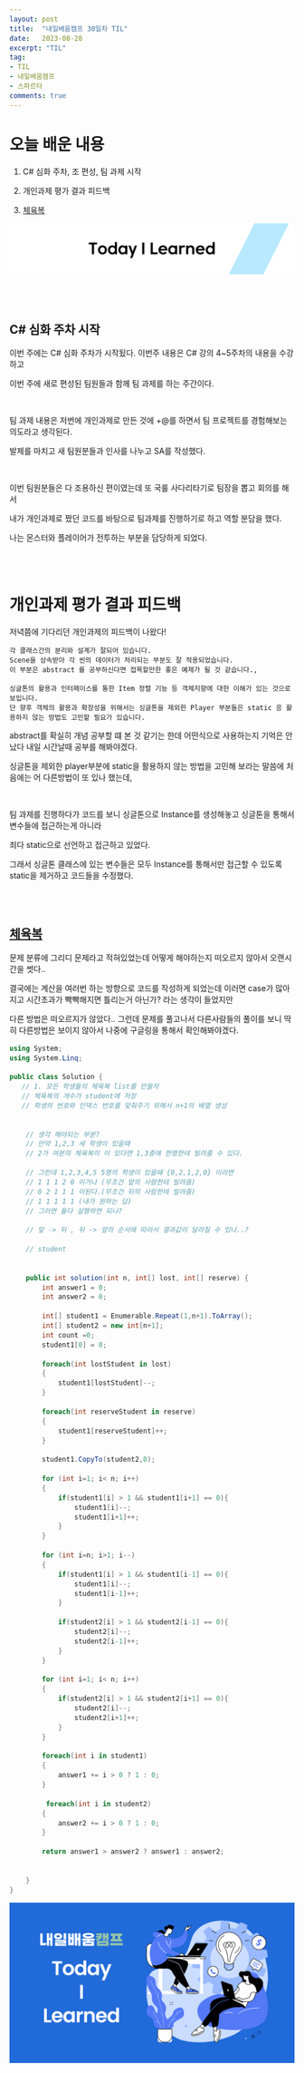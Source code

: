 ```yaml
---
layout: post
title:  "내일배움캠프 30일차 TIL"
date:   2023-08-28
excerpt: "TIL"
tag:
- TIL
- 내일배움캠프
- 스파르타
comments: true
---
```


# 오늘 배운 내용

1. C# 심화 주차, 조 편성, 팀 과제 시작
   
2. 개인과제 평가 결과 피드백

3. [체육복](https://school.programmers.co.kr/learn/courses/30/lessons/42862)

![nbcbanner](/assets/img/TILbanner.png)

<br/>
<br/>

## C# 심화 주차 시작

이번 주에는 C# 심화 주차가 시작됬다. 이번주 내용은 C# 강의 4~5주차의 내용을 수강하고

이번 주에 새로 편성된 팀원들과 함께 팀 과제를 하는 주간이다.

<br/>

팀 과제 내용은 저번에 개인과제로 만든 것에 +@를 하면서 팀 프로젝트를 경험해보는 의도라고 생각된다.

발제를 마치고 새 팀원분들과 인사를 나누고 SA를 작성했다.

<br/>

이번 팀원분들은 다 조용하신 편이였는데 또 국룰 사다리타기로 팀장을 뽑고 회의를 해서

내가 개인과제로 짰던 코드를 바탕으로 팀과제를 진행하기로 하고 역할 분담을 했다.

나는 몬스터와 플레이어가 전투하는 부분을 담당하게 되었다.

<br/>
<br/>


# 개인과제 평가 결과 피드백

저녁쯤에 기다리던 개인과제의 피드백이 나왔다!

    각 클래스간의 분리와 설계가 잘되어 있습니다.
    Scene을 상속받아 각 씬의 데이터가 처리되는 부분도 잘 적용되었습니다.
    이 부분은 abstract 를 공부하신다면 접목할만한 좋은 예제가 될 것 같습니다.,

    싱글톤의 활용과 인터페이스를 통한 Item 정렬 기능 등 객체지향에 대한 이해가 있는 것으로 보입니다.
    단 향후 객체의 활용과 확장성을 위해서는 싱글톤을 제외한 Player 부분들은 static 응 활용하지 않는 방법도 고민할 필요가 있습니다.

abstract를 확실히 개념 공부할 떄 본 것 같기는 한데 어떤식으로 사용하는지 기억은 안났다 내일 시간날때 공부를 해봐야겠다.

싱글톤을 제외한 player부분에 static을 활용하지 않는 방법을 고민해 보라는 말씀에 처음에는 어 다른방법이 또 있나 했는데,

<br/>

팀 과제를 진행하다가 코드를 보니 싱글톤으로 Instance를 생성해놓고 싱글톤을 통해서 변수들에 접근하는게 아니라

죄다 static으로 선언하고 접근하고 있었다. 

그래서 싱글톤 클래스에 있는 변수들은 모두 Instance를 통해서만 접근할 수 있도록 static을 제거하고 코드들을 수정했다.

<br/>
<br/>

## [체육복](https://school.programmers.co.kr/learn/courses/30/lessons/42862)

문제 분류에 그리디 문제라고 적혀있었는데 어떻게 해야하는지 떠오르지 않아서 오랜시간을 썻다..

결국에는 계산을 여러번 하는 방향으로 코드를 작성하게 되었는데 이러면 case가 많아지고 시간초과가 빡빡해지면 틀리는거 아닌가? 라는 생각이 들었지만

다른 방법은 떠오르지가 않았다.. 그런데 문제를 풀고나서 다른사람들의 풀이를 보니 딱히 다른방법은 보이지 않아서 나중에 구글링을 통해서 확인해봐야겠다.

```cs
using System;
using System.Linq;

public class Solution {
   // 1. 모든 학생들의 체육복 list를 만들자
   // 체육복의 개수가 student에 저장
   // 학생의 번호와 인덱스 번호를 맞춰주기 위해서 n+1의 배열 생성
    
    
    // 생각 해야되는 부분?
    // 만약 1,2,3 세 학생이 있을때
    // 2가 여분의 체육복이 이 있다면 1,3중에 한명한테 빌려줄 수 있다.
    
    // 그런데 1,2,3,4,5 5명의 학생이 있을떄 {0,2,1,2,0} 이라면
    // 1 1 1 2 0 이거나 (무조건 앞의 사람한테 빌려줌)
    // 0 2 1 1 1 이된다.(무조건 뒤의 사람한테 빌려줌)
    // 1 1 1 1 1 (내가 원하는 답)
    // 그러면 둘다 실행하면 되나?
    
    // 앞 -> 뒤 , 뒤 -> 앞의 순서에 따라서 결과값이 달라질 수 있나..?
    
    // student
    
 
    public int solution(int n, int[] lost, int[] reserve) {
        int answer1 = 0;
        int answer2 = 0;
        
        int[] student1 = Enumerable.Repeat(1,n+1).ToArray();
        int[] student2 = new int[n+1];
        int count =0;
        student1[0] = 0;
        
        foreach(int lostStudent in lost)
        {
            student1[lostStudent]--;
        }
        
        foreach(int reserveStudent in reserve)
        {
            student1[reserveStudent]++;
        }
        
        student1.CopyTo(student2,0);
        
        for (int i=1; i< n; i++)
        {
            if(student1[i] > 1 && student1[i+1] == 0){
                student1[i]--;
                student1[i+1]++;
            }
        }
        
        for (int i=n; i>1; i--)
        {
            if(student1[i] > 1 && student1[i-1] == 0){
                student1[i]--;
                student1[i-1]++;
            }
            
            if(student2[i] > 1 && student2[i-1] == 0){
                student2[i]--;
                student2[i-1]++;
            }
        }
        
        for (int i=1; i< n; i++)
        {
            if(student2[i] > 1 && student2[i+1] == 0){
                student2[i]--;
                student2[i+1]++;
            }
        }
        
        foreach(int i in student1)
        {
            answer1 += i > 0 ? 1 : 0;
        }
        
         foreach(int i in student2)
        {
            answer2 += i > 0 ? 1 : 0;
        }
        
        return answer1 > answer2 ? answer1 : answer2;
        
       
    }
}
```

![nbcthumbnail](/assets/img/thumbnail-image.png)